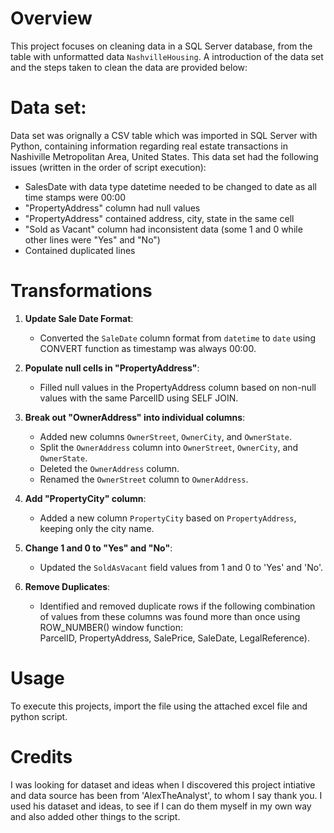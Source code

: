 
# Overview

This project focuses on cleaning data in a SQL Server database, from the table with unformatted data `NashvilleHousing`. A introduction of the data set and the steps taken to clean the data are provided below:

# Data set:

Data set was orignally a CSV table which was imported in SQL Server with Python, containing information regarding real estate transactions in Nashiville Metropolitan Area, United States. 
This data set had the following issues (written in the order of script execution):
   * SalesDate with data type datetime needed to be changed to date as all time stamps were 00:00
   * "PropertyAddress" column had null values
   * "PropertyAddress" contained address, city, state in the same cell
   * "Sold as Vacant" column had inconsistent data (some 1 and 0 while other lines were "Yes" and "No")
   *  Contained duplicated lines 

# Transformations


1. **Update Sale Date Format**: 
   - Converted the `SaleDate` column format from `datetime` to `date` using CONVERT function as timestamp was always 00:00.

2. **Populate null cells in "PropertyAddress"**:
   - Filled null values in the PropertyAddress column based on non-null values with the same ParcelID using SELF JOIN.

3. **Break out "OwnerAddress" into individual columns**:
   - Added new columns `OwnerStreet`, `OwnerCity`, and `OwnerState`.
   - Split the `OwnerAddress` column into `OwnerStreet`, `OwnerCity`, and `OwnerState`.
   - Deleted the `OwnerAddress` column.
   - Renamed the `OwnerStreet` column to `OwnerAddress`.

4. **Add  "PropertyCity" column**:
   - Added a new column `PropertyCity` based on `PropertyAddress`, keeping only the city name.

5. **Change 1 and 0 to "Yes" and "No"**:
   - Updated the `SoldAsVacant` field values from 1 and 0 to 'Yes' and 'No'. 

6. **Remove Duplicates**:
   - Identified and removed duplicate rows if the following combination of values from these columns was found more than once using ROW_NUMBER() window function: <br>
      ParcelID, PropertyAddress, SalePrice, SaleDate, LegalReference).

# Usage

To execute this projects, import the file using the attached excel file and python script.

# Credits

I was looking for dataset and ideas when I discovered this project intiative and data source has been from 'AlexTheAnalyst', to whom I say thank you. I used his dataset and ideas, to see if I can do them myself in my own way and also added other things to the script. 

 